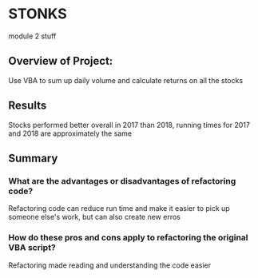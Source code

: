 # STONKS
module 2 stuff
## Overview of Project: 
Use VBA to sum up daily volume and calculate returns on all the stocks
## Results
Stocks performed better overall in 2017 than 2018, running times for 2017 and 2018 are approximately the same
## Summary
### What are the advantages or disadvantages of refactoring code?
Refactoring code can reduce run time and make it easier to pick up someone else's work, but can also create new erros
### How do these pros and cons apply to refactoring the original VBA script?
Refactoring made reading and understanding the code easier
